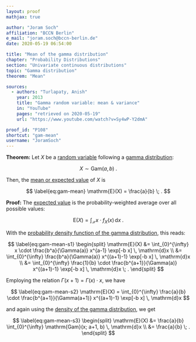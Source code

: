 ```yaml
---
layout: proof
mathjax: true

author: "Joram Soch"
affiliation: "BCCN Berlin"
e_mail: "joram.soch@bccn-berlin.de"
date: 2020-05-19 06:54:00

title: "Mean of the gamma distribution"
chapter: "Probability Distributions"
section: "Univariate continuous distributions"
topic: "Gamma distribution"
theorem: "Mean"

sources:
  - authors: "Turlapaty, Anish"
    year: 2013
    title: "Gamma random variable: mean & variance"
    in: "YouTube"
    pages: "retrieved on 2020-05-19"
    url: "https://www.youtube.com/watch?v=Sy4wP-Y2dmA"

proof_id: "P108"
shortcut: "gam-mean"
username: "JoramSoch"
---
```



**Theorem:** Let $X$ be a [random variable](/D/rvar) following a [gamma distribution](/D/gam):

$$ \label{eq:gam}
X \sim \mathrm{Gam}(a, b) \; .
$$

Then, the [mean or expected value](/D/mean) of $X$ is

$$ \label{eq:gam-mean}
\mathrm{E}(X) = \frac{a}{b} \; .
$$


**Proof:** The [expected value](/D/mean) is the probability-weighted average over all possible values:

$$ \label{eq:mean}
\mathrm{E}(X) = \int_{\mathcal{X}} x \cdot f_X(x) \, \mathrm{d}x \; .
$$

With the [probability density function of the gamma distribution](/P/gam-pdf), this reads:

$$ \label{eq:gam-mean-s1}
\begin{split}
\mathrm{E}(X) &= \int_{0}^{\infty} x \cdot \frac{b^a}{\Gamma(a)} x^{a-1} \exp[-b x] \, \mathrm{d}x \\
&= \int_{0}^{\infty} \frac{b^a}{\Gamma(a)} x^{(a+1)-1} \exp[-b x] \, \mathrm{d}x \\
&= \int_{0}^{\infty} \frac{1}{b} \cdot \frac{b^{a+1}}{\Gamma(a)} x^{(a+1)-1} \exp[-b x] \, \mathrm{d}x \; .
\end{split}
$$

Employing the relation $\Gamma(x+1) = \Gamma(x) \cdot x$, we have

$$ \label{eq:gam-mean-s2}
\mathrm{E}(X) = \int_{0}^{\infty} \frac{a}{b} \cdot \frac{b^{a+1}}{\Gamma(a+1)} x^{(a+1)-1} \exp[-b x] \, \mathrm{d}x
$$

and again using the [density of the gamma distribution](/P/gam-pdf), we get

$$ \label{eq:gam-mean-s3}
\begin{split}
\mathrm{E}(X) &= \frac{a}{b} \int_{0}^{\infty} \mathrm{Gam}(x; a+1, b) \, \mathrm{d}x \\
&= \frac{a}{b} \; .
\end{split}
$$